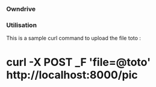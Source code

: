 ### Owndrive

### Utilisation

This is a sample curl command to upload the file toto :
  # curl -X POST _F 'file=@toto' http://localhost:8000/pic

